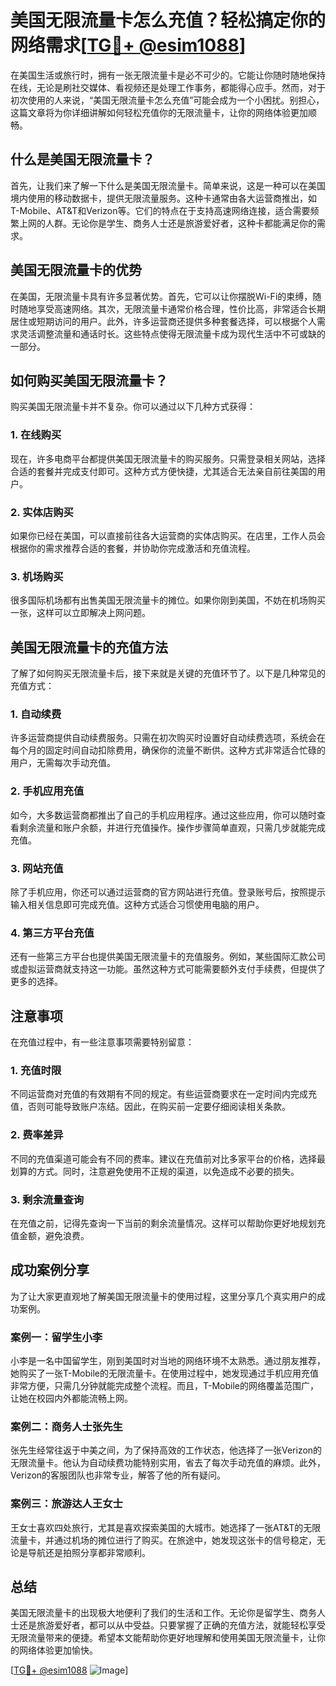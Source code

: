 # 美国无限流量卡怎么充值？轻松搞定你的网络需求[[TG💪+ @esim1088](https://t.me/s/esim1088)]

在美国生活或旅行时，拥有一张无限流量卡是必不可少的。它能让你随时随地保持在线，无论是刷社交媒体、看视频还是处理工作事务，都能得心应手。然而，对于初次使用的人来说，“美国无限流量卡怎么充值”可能会成为一个小困扰。别担心，这篇文章将为你详细讲解如何轻松充值你的无限流量卡，让你的网络体验更加顺畅。

## 什么是美国无限流量卡？

首先，让我们来了解一下什么是美国无限流量卡。简单来说，这是一种可以在美国境内使用的移动数据卡，提供无限流量服务。这种卡通常由各大运营商推出，如T-Mobile、AT&T和Verizon等。它们的特点在于支持高速网络连接，适合需要频繁上网的人群。无论你是学生、商务人士还是旅游爱好者，这种卡都能满足你的需求。

## 美国无限流量卡的优势

在美国，无限流量卡具有许多显著优势。首先，它可以让你摆脱Wi-Fi的束缚，随时随地享受高速网络。其次，无限流量卡通常价格合理，性价比高，非常适合长期居住或短期访问的用户。此外，许多运营商还提供多种套餐选择，可以根据个人需求灵活调整流量和通话时长。这些特点使得无限流量卡成为现代生活中不可或缺的一部分。

## 如何购买美国无限流量卡？

购买美国无限流量卡并不复杂。你可以通过以下几种方式获得：

### 1. 在线购买

现在，许多电商平台都提供美国无限流量卡的购买服务。只需登录相关网站，选择合适的套餐并完成支付即可。这种方式方便快捷，尤其适合无法亲自前往美国的用户。

### 2. 实体店购买

如果你已经在美国，可以直接前往各大运营商的实体店购买。在店里，工作人员会根据你的需求推荐合适的套餐，并协助你完成激活和充值流程。

### 3. 机场购买

很多国际机场都有出售美国无限流量卡的摊位。如果你刚到美国，不妨在机场购买一张，这样可以立即解决上网问题。

## 美国无限流量卡的充值方法

了解了如何购买无限流量卡后，接下来就是关键的充值环节了。以下是几种常见的充值方式：

### 1. 自动续费

许多运营商提供自动续费服务。只需在初次购买时设置好自动续费选项，系统会在每个月的固定时间自动扣除费用，确保你的流量不断供。这种方式非常适合忙碌的用户，无需每次手动充值。

### 2. 手机应用充值

如今，大多数运营商都推出了自己的手机应用程序。通过这些应用，你可以随时查看剩余流量和账户余额，并进行充值操作。操作步骤简单直观，只需几步就能完成充值。

### 3. 网站充值

除了手机应用，你还可以通过运营商的官方网站进行充值。登录账号后，按照提示输入相关信息即可完成充值。这种方式适合习惯使用电脑的用户。

### 4. 第三方平台充值

还有一些第三方平台也提供美国无限流量卡的充值服务。例如，某些国际汇款公司或虚拟运营商就支持这一功能。虽然这种方式可能需要额外支付手续费，但提供了更多的选择。

## 注意事项

在充值过程中，有一些注意事项需要特别留意：

### 1. 充值时限

不同运营商对充值的有效期有不同的规定。有些运营商要求在一定时间内完成充值，否则可能导致账户冻结。因此，在购买前一定要仔细阅读相关条款。

### 2. 费率差异

不同的充值渠道可能会有不同的费率。建议在充值前对比多家平台的价格，选择最划算的方式。同时，注意避免使用不正规的渠道，以免造成不必要的损失。

### 3. 剩余流量查询

在充值之前，记得先查询一下当前的剩余流量情况。这样可以帮助你更好地规划充值金额，避免浪费。

## 成功案例分享

为了让大家更直观地了解美国无限流量卡的使用过程，这里分享几个真实用户的成功案例。

### 案例一：留学生小李

小李是一名中国留学生，刚到美国时对当地的网络环境不太熟悉。通过朋友推荐，她购买了一张T-Mobile的无限流量卡。在使用过程中，她发现通过手机应用充值非常方便，只需几分钟就能完成整个流程。而且，T-Mobile的网络覆盖范围广，让她在校园内外都能流畅上网。

### 案例二：商务人士张先生

张先生经常往返于中美之间，为了保持高效的工作状态，他选择了一张Verizon的无限流量卡。他认为自动续费功能特别实用，省去了每次手动充值的麻烦。此外，Verizon的客服团队也非常专业，解答了他的所有疑问。

### 案例三：旅游达人王女士

王女士喜欢四处旅行，尤其是喜欢探索美国的大城市。她选择了一张AT&T的无限流量卡，并通过机场的摊位进行了购买。在旅途中，她发现这张卡的信号稳定，无论是导航还是拍照分享都非常顺利。

## 总结

美国无限流量卡的出现极大地便利了我们的生活和工作。无论你是留学生、商务人士还是旅游爱好者，都可以从中受益。只要掌握了正确的充值方法，就能轻松享受无限流量带来的便捷。希望本文能帮助你更好地理解和使用美国无限流量卡，让你的网络体验更加愉快。

[[TG💪+ @esim1088](https://t.me/s/esim1088) ![Image](https://i.postimg.cc/4NQfJmqS/Snipaste-2025-05-13-00-14-12.png)]